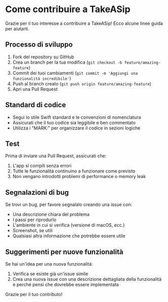 # Come contribuire a TakeASip

Grazie per il tuo interesse a contribuire a TakeASip! Ecco alcune linee guida per aiutarti.

## Processo di sviluppo

1. Fork del repository su GitHub
2. Crea un branch per la tua modifica (`git checkout -b feature/amazing-feature`)
3. Commit dei tuoi cambiamenti (`git commit -m 'Aggiungi una funzionalità incredibile'`)
4. Push al branch creato (`git push origin feature/amazing-feature`)
5. Apri una Pull Request

## Standard di codice

- Segui lo stile Swift standard e le convenzioni di nomenclatura
- Assicurati che il tuo codice sia leggibile e ben commentato
- Utilizza i "MARK:" per organizzare il codice in sezioni logiche

## Test

Prima di inviare una Pull Request, assicurati che:

1. L'app si compili senza errori
2. Tutte le funzionalità continuino a funzionare come previsto
3. Non vengano introdotti problemi di performance o memory leak

## Segnalazioni di bug

Se trovi un bug, per favore segnalalo creando una issue con:

- Una descrizione chiara del problema
- I passi per riprodurlo
- L'ambiente in cui si verifica (versione di macOS, ecc.)
- Screenshot, se utili
- Qualsiasi altra informazione che potrebbe essere utile

## Suggerimenti per nuove funzionalità

Se hai un'idea per una nuova funzionalità:

1. Verifica se esiste già un'issue simile
2. Crea una nuova issue con una descrizione dettagliata della funzionalità e perché pensi che dovrebbe essere implementata

Grazie per il tuo contributo!
